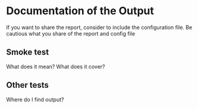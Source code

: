 # Documentation of the Output

If you want to share the report, consider to include the configuration file. Be cautious what you share of the report and config file


## Smoke test
What does it mean?
What does it cover?


## Other tests
Where do I find output?